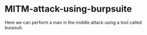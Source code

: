 # MITM-attack-using-burpsuite
Here we can perform a man in the middle attack using a tool called burpsuit.

